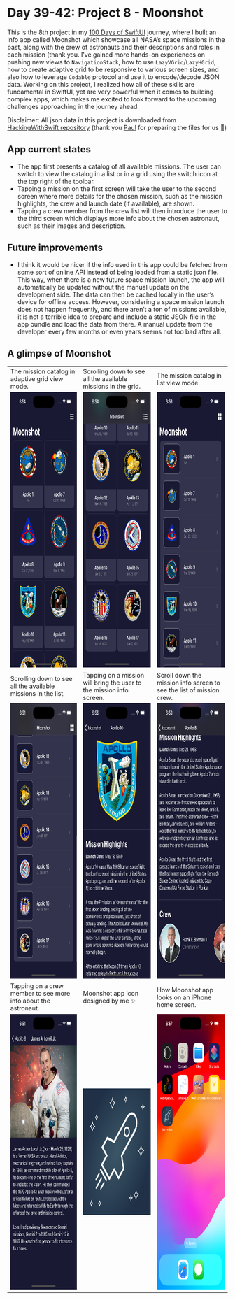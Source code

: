# Day 39-42: Project 8 - Moonshot

This is the 8th project in my [100 Days of SwiftUI](https://www.hackingwithswift.com/100/swiftui) journey, where I built an info app called Moonshot which showcase all NASA’s space missions in the past, along with the crew of astronauts and their descriptions and roles in each mission (thank you. I’ve gained more hands-on experiences on pushing new views to `NavigationStack`, how to use `LazyVGrid`/`LazyHGrid`, how to create adaptive grid to be responsive to various screen sizes, and also how to leverage `Codable` protocol and use it to encode/decode JSON data. Working on this project, I realized how all of these skills are fundamental in SwiftUI, yet are very powerful when it comes to building complex apps, which makes me excited to look forward to the upcoming challenges approaching in the journey ahead.

Disclaimer: All json data in this project is downloaded from [HackingWithSwift repository](https://github.com/twostraws/HackingWithSwift) (thank you [Paul](https://github.com/twostraws) for preparing the files for us 🥇)

## App current states
- The app first presents a catalog of all available missions. The user can switch to view the catalog in a list or in a grid using the switch icon at the top right of the toolbar.
- Tapping a mission on the first screen will take the user to the second screen where more details for the chosen mission, such as the mission highlights, the crew and launch date (if available), are shown.
- Tapping a crew member from the crew list will then introduce the user to the third screen which displays more info about the chosen astronaut, such as their images and description.
  
## Future improvements
- I think it would be nicer if the info used in this app could be fetched from some sort of online API instead of being loaded from a static json file. This way, when there is a new future space mission launch, the app will automatically be updated without the manual update on the development side. The data can then be cached locally in the user’s device for offline access. However, considering a space mission launch does not happen frequently, and there aren’t a ton of missions available, it is not a terrible idea to prepare and include a static JSON file in the app bundle and load the data from there. A manual update from the developer every few months or even years seems not too bad after all.

## A glimpse of Moonshot
<table>
  <tr>
    <td>The mission catalog in adaptive grid view mode.</td>
    <td>Scrolling down to see all the available missions in the grid.</td>
    <td>The mission catalog in list view mode.</td>
  </tr>
  <tr>
    <td><img src="screenshots/moonshot-screen-1.png" width=290 height=630></td>
    <td><img src="screenshots/moonshot-screen-2.png" width=290 height=630></td>
    <td><img src="screenshots/moonshot-screen-3.png" width=290 height=630></td>
  </tr>
  <tr>
    <td>Scrolling down to see all the available missions in the list.</td>
    <td>Tapping on a mission will bring the user to the mission info screen.</td>
    <td>Scroll down the mission info screen to see the list of mission crew.</td>
  </tr>
  <tr>
    <td><img src="screenshots/moonshot-screen-4.png" width=290 height=630></td>
    <td><img src="screenshots/moonshot-screen-5.png" width=290 height=630></td>
    <td><img src="screenshots/moonshot-screen-6.png" width=290 height=630></td>
  </tr>
  <tr>
    <td>Tapping on a crew member to see more info about the astronaut.</td>
    <td>Moonshot app icon designed by me ✨</td>
    <td>How Moonshot app looks on an iPhone home screen.</td>
  </tr>
  <tr>
    <td><img src="screenshots/moonshot-screen-7.png" width=290 height=630></td>
    <td><img src="screenshots/Moonshot.png" width=290 height=290></td>
    <td><img src="screenshots/moonshot-screen-0.png" width=290 height=630></td>
  </tr>
 </table>

